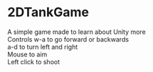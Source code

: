 # 2DTankGame  
A simple game made to learn about Unity more  
Controls w-a to go forward or backwards  
a-d to turn left and right  
Mouse to aim  
Left click to shoot  


